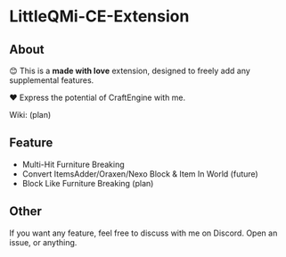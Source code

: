# LittleQMi-CE-Extension
## About
😊 This is a **made with love** extension, designed to freely add any supplemental features.

❤️ Express the potential of CraftEngine with me.

Wiki: (plan)
## Feature
- Multi-Hit Furniture Breaking
- Convert ItemsAdder/Oraxen/Nexo Block & Item In World (future)
- Block Like Furniture Breaking (plan)

## Other
If you want any feature, feel free to discuss with me on Discord.
Open an issue, or anything.
